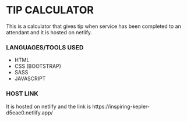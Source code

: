 <div>
    <h1>TIP CALCULATOR</h1>
    <p>This is a calculator that gives tip when service has been completed to an attendant and it is hosted on netlify.</p>
</div>

<div>
    <h3>LANGUAGES/TOOLS USED</h3>
    <ul>
        <li>HTML</li>
        <li>CSS (BOOTSTRAP)</li>
        <li>SASS</li>
        <li>JAVASCRIPT</li>
    </ul>
</div>

<div>
    <h3>HOST LINK</h3>
    <p> It is hosted on netlify and the link is https://inspiring-kepler-d5eae0.netlify.app/</p>
</div>